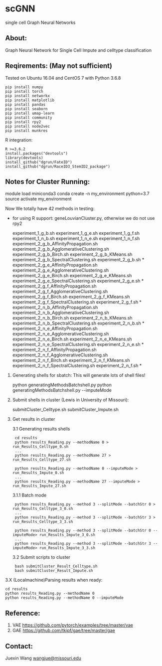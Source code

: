 # scGNN

single cell Graph Neural Networks

About:
----------
Graph Neural Network for Single Cell Impute and celltype classification 

Reqirements: (May not sufficient)
----------
Tested on Ubuntu 16.04 and CentOS 7 with Python 3.6.8

    pip install numpy
    pip install torch
    pip install networkx
    pip install matplotlib
    pip install pandas
    pip install seaborn
    pip install umap-learn
    pip install community
    pip install rpy2
    pip install node2vec
    pip install munkres

R integration:

    R >=3.6.2
    install.packages("devtools")
    library(devtools)
    install_github("dgrun/FateID")
    install_github("dgrun/RaceID3_StemID2_package")

Notes for Cluster Running:
---------
module load miniconda3
conda create -n my_environment python=3.7
source activate my_environment

Now We totally have 42 methods in testing:
* for using R support: geneLouvianCluster.py, otherwise we do not use rpy2

    experiment_1_g_b.sh
    experiment_1_g_e.sh
    experiment_1_g_f.sh
    experiment_1_n_b.sh
    experiment_1_n_e.sh
    experiment_1_n_f.sh
    experiment_2_g_b_AffinityPropagation.sh
    experiment_2_g_b_AgglomerativeClustering.sh
    experiment_2_g_b_Birch.sh
    experiment_2_g_b_KMeans.sh
    experiment_2_g_b_SpectralClustering.sh
    experiment_2_g_b.sh *
    experiment_2_g_e_AffinityPropagation.sh
    experiment_2_g_e_AgglomerativeClustering.sh
    experiment_2_g_e_Birch.sh
    experiment_2_g_e_KMeans.sh
    experiment_2_g_e_SpectralClustering.sh
    experiment_2_g_e.sh *   
    experiment_2_g_f_AffinityPropagation.sh
    experiment_2_g_f_AgglomerativeClustering.sh
    experiment_2_g_f_Birch.sh
    experiment_2_g_f_KMeans.sh
    experiment_2_g_f_SpectralClustering.sh
    experiment_2_g_f.sh * 
    experiment_2_n_b_AffinityPropagation.sh
    experiment_2_n_b_AgglomerativeClustering.sh
    experiment_2_n_b_Birch.sh
    experiment_2_n_b_KMeans.sh
    experiment_2_n_b_SpectralClustering.sh
    experiment_2_n_b.sh *   
    experiment_2_n_e_AffinityPropagation.sh
    experiment_2_n_e_AgglomerativeClustering.sh
    experiment_2_n_e_Birch.sh
    experiment_2_n_e_KMeans.sh
    experiment_2_n_e_SpectralClustering.sh
    experiment_2_n_e.sh *    
    experiment_2_n_f_AffinityPropagation.sh
    experiment_2_n_f_AgglomerativeClustering.sh
    experiment_2_n_f_Birch.sh
    experiment_2_n_f_KMeans.sh
    experiment_2_n_f_SpectralClustering.sh
    experiment_2_n_f.sh *   

1. Generating shells for sbatch: This will generate lots of shell files!

    python generatingMethodsBatchshell.py
    python generatingMethodsBatchshell.py --imputeMode

2. Submit shells in cluster (Lewis in University of Missouri):

    submitCluster_Celltype.sh
    submitCluster_Impute.sh

3. Get results in cluster

    3.1 Generating results shells

        cd results
        python results_Reading.py --methodName 0 > run_Results_Celltype_0.sh
        ...
        python results_Reading.py --methodName 27 > run_Results_Celltype_27.sh

        python results_Reading.py --methodName 0 --imputeMode > run_Results_Impute_0.sh
        ...
        python results_Reading.py --methodName 27 --imputeMode > run_Results_Impute_27.sh

    3.1.1 Batch mode
    
        python results_Reading.py --method 3 --splitMode --batchStr 0 > run_Results_Celltype_3_0.sh
        ...
        python results_Reading.py --method 3 --splitMode --batchStr 3 > run_Results_Celltype_3_3.sh

        python results_Reading.py --method 3 --splitMode --batchStr 0 --imputeMode> run_Results_Impute_3_0.sh
        ...
        python results_Reading.py --method 3 --splitMode --batchStr 3 --imputeMode> run_Results_Impute_3_3.sh

    3.2 Submit scripts to cluster

        bash submitCluster_Result_Celltype.sh
        bash submitCluster_Result_Impute.sh
        

3.X (Localmachine)Parsing results when ready:

    cd results
    python results_Reading.py --methodName 0
    python results_Reading.py --methodName 0 --imputeMode 


Reference:
---------

1. VAE <https://github.com/pytorch/examples/tree/master/vae>
2. GAE <https://github.com/tkipf/gae/tree/master/gae>

Contact:
---------
Juexin Wang wangjue@missouri.edu
